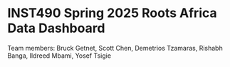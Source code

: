 # INST490 Spring 2025 Roots Africa Data Dashboard
Team members: Bruck Getnet, Scott Chen, Demetrios Tzamaras,  Rishabh Banga, Ildreed Mbami, Yosef Tsigie
